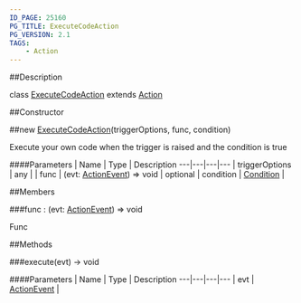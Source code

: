 ```yaml
---
ID_PAGE: 25160
PG_TITLE: ExecuteCodeAction
PG_VERSION: 2.1
TAGS:
    - Action
---
```

##Description

class [ExecuteCodeAction](/classes/2.2/ExecuteCodeAction) extends [Action](/classes/2.2/Action)



##Constructor

##new [ExecuteCodeAction](/classes/2.2/ExecuteCodeAction)(triggerOptions, func, condition)

Execute your own code when the trigger is raised and the condition is true

####Parameters
 | Name | Type | Description
---|---|---|---
 | triggerOptions | any | 
 | func | (evt: [ActionEvent](/classes/2.2/ActionEvent)) =&gt; void | 
optional | condition | [Condition](/classes/2.2/Condition) | 

##Members

###func : (evt: [ActionEvent](/classes/2.2/ActionEvent)) =&gt; void

Func

##Methods

###execute(evt) &rarr; void



####Parameters
 | Name | Type | Description
---|---|---|---
 | evt | [ActionEvent](/classes/2.2/ActionEvent) | 

